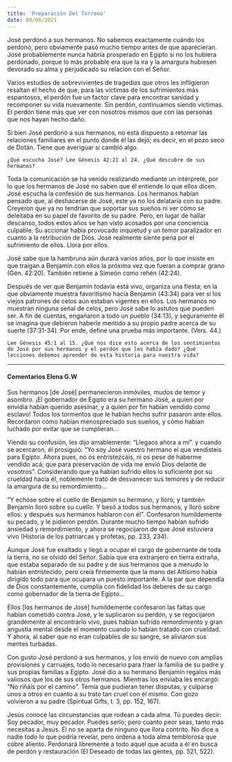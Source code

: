 ```yaml
---
title: 'Preparación Del Terreno'
date: 09/08/2021
---
```


José perdonó a sus hermanos. No sabemos exactamente cuándo los perdonó, pero obviamente pasó mucho tiempo antes de que aparecieran. José probablemente nunca habría prosperado en Egipto si no los hubiera perdonado, porque lo más probable era que la ira y la amargura hubiesen devorado su alma y perjudicado su relación con el Señor.

Varios estudios de sobrevivientes de tragedias que otros les infligieron resaltan el hecho de que, para las víctimas de los sufrimientos más espantosos, el perdón fue un factor clave para encontrar sanidad y recomponer su vida nuevamente. Sin perdón, continuamos siendo víctimas. El perdón tiene más que ver con nosotros mismos que con las personas que nos hayan hecho daño.

Si bien José perdonó a sus hermanos, no está dispuesto a retomar las relaciones familiares en el punto donde él las dejó; es decir, en el pozo seco de Dotán. Tiene que averiguar si cambió algo.

`¿Qué escucha José? Lee Génesis 42:21 al 24. ¿Qué descubre de sus hermanos?`

Toda la comunicación se ha venido realizando mediante un intérprete, por lo que los hermanos de José no saben que él entiende lo que ellos dicen. José escucha la confesión de sus hermanos. Los hermanos habían pensado que, al deshacerse de José, este ya no los delataría con su padre. Creyeron que ya no tendrían que soportar sus sueños ni ver cómo se deleitaba en su papel de favorito de su padre. Pero, en lugar de hallar descanso, todos estos años se han visto acosados por una conciencia culpable. Su accionar había provocado inquietud y un temor paralizador en cuanto a la retribución de Dios. José realmente siente pena por el sufrimiento de ellos. Llora por ellos.

José sabe que la hambruna aún durará varios años, por lo que insiste en que traigan a Benjamín con ellos la próxima vez que fueran a comprar grano (Gén. 42:20). También retiene a Simeón como rehén (42:24).

Después de ver que Benjamín todavía está vivo, organiza una fiesta; en la que obviamente muestra favoritismo hacia Benjamín (43:34) para ver si los viejos patrones de celos aún estaban vigentes en ellos. Los hermanos no muestran ninguna señal de celos, pero José sabe lo astutos que pueden ser. A fin de cuentas, engañaron a todo un pueblo (34:13), y seguramente él se imagina que debieron haberle mentido a su propio padre acerca de su suerte (37:31-34). Por ende, define una prueba más importante. (Vers. 44.)

`Lee Génesis 45:1 al 15. ¿Qué nos dice esto acerca de los sentimientos de José por sus hermanos y el perdón que les había dado? ¿Qué lecciones debemos aprender de esta historia para nuestra vida?`

---

#### Comentarios Elena G.W

Sus hermanos [de José] permanecieron inmóviles, mudos de temor y asombro. ¡El gobernador de Egipto era su hermano José, a quien por envidia habían querido asesinar, y a quien por fin habían vendido como esclavo! Todos los tormentos que le habían hecho sufrir pasaron ante ellos. Recordaron cómo habían menospreciado sus sueños, y cómo habían luchado por evitar que se cumplieran…

Viendo su confusión, les dijo amablemente: “Llegaos ahora a mí”. y cuando se acercaron, él prosiguió: “Yo soy José vuestro hermano el que vendisteis para Egipto. Ahora pues, no os entristezcáis, ni os pese de haberme vendido acá; que para preservación de vida me envió Dios delante de vosotros”. Considerando que ya habían sufrido ellos lo suficiente por su crueldad hacia él, noblemente trató de desvanecer sus temores y de reducir la amargura de su remordimiento…

“Y echóse sobre el cuello de Benjamín su hermano, y lloró; y también Benjamín lloró sobre su cuello. Y besó a todos sus hermanos, y lloró sobre ellos: y después sus hermanos hablaron con él”. Confesaron humildemente su pecado, y le pidieron perdón. Durante mucho tiempo habían sufrido ansiedad y remordimiento, y ahora se regocijaron de que José estuviera vivo (Historia de los patriarcas y profetas, pp. 233, 234).

Aunque José fue exaltado y llegó a ocupar el cargo de gobernante de toda la tierra, no se olvidó del Señor. Sabía que era extranjero en tierra extraña, que estaba separado de su padre y de sus hermanos que a menudo lo habían entristecido, pero creía firmemente que la mano del Altísimo había dirigido todo para que ocupara un puesto importante. A la par que dependía de Dios constantemente, cumplía con fidelidad los deberes de su cargo como gobernador de la tierra de Egipto…

Ellos [los hermanos de José] humildemente confesaron las faltas que habían cometido contra José, y le suplicaron su perdón, y se regocijaron grandemente al encontrarlo vivo, pues habían sufrido remordimiento y gran angustia mental desde el momento cuando lo habían tratado con crueldad. Y ahora, al saber que no eran culpables de su sangre, se aliviaron sus mentes turbadas.

Con gusto José perdonó a sus hermanos, y los envió de nuevo con amplias provisiones y carruajes, todo lo necesario para traer la familia de su padre y sus propias familias a Egipto. José dio a su hermano Benjamín regalos más valiosos que los de sus otros hermanos. Mientras los enviaba les encargó: “No riñáis por el camino”. Temía que pudieran tener disputas, y culparse unos a otros en cuanto a su trato tan cruel con él mismo. Con gozo volvieron a su padre (Spiritual Gifts, t. 3, pp. 152, 167).

Jesús conoce las circunstancias que rodean a cada alma. Tú puedes decir: Soy pecador, muy pecador. Puedes serlo; pero cuanto peor seas, tanto más necesitas a Jesús. Él no se aparta de ninguno que llora contrito. No dice a nadie todo lo que podría revelar, pero ordena a toda alma temblorosa que cobre aliento. Perdonará libremente a todo aquel que acuda a él en busca de perdón y restauración (El Deseado de todas las gentes, pp. 521, 522).